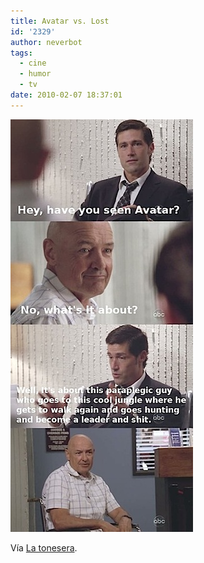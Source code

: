 ```yaml
---
title: Avatar vs. Lost
id: '2329'
author: neverbot
tags:
  - cine
  - humor
  - tv
date: 2010-02-07 18:37:01
---
```


![201002071836.jpg](./avatar-vs-lost/201002071836.jpg)

Vía [La tonesera](http://johntones.tumblr.com/post/372137109/via-guillermolo).
